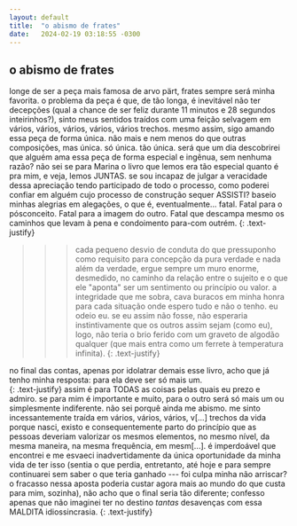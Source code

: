 ```yaml
---
layout: default
title:  "o abismo de frates"
date:   2024-02-19 03:18:55 -0300
---
```

## o abismo de frates

longe de ser a peça mais famosa de arvo pärt, frates sempre será minha favorita.
o problema da peça é que, de tão longa, é inevitável não ter decepções (qual a chance de ser feliz durante 11 minutos e 28 segundos inteirinhos?), sinto meus sentidos traídos com uma feição selvagem em vários, vários, vários, vários, vários trechos.
mesmo assim, sigo amando essa peça de forma única.
não mais e nem menos do que outras composições, mas única. só única. tão única.
será que um dia descobrirei que alguém ama essa peça de forma especial e ingênua, sem nenhuma razão?
não sei se para Marina o livro que lemos era tão especial quanto é pra mim, e veja, lemos JUNTAS.
se sou incapaz de julgar a veracidade dessa apreciação tendo participado de todo o processo, como poderei confiar em alguém cujo processo de construção sequer ASSISTI? baseio minhas alegrias em alegações, o que é, eventualmente... fatal. Fatal para o pósconceito. Fatal para a imagem do outro. Fatal que descampa mesmo os caminhos que levam à pena e condoimento para-com outrém.
{: .text-justify}
>>> cada pequeno desvio de conduta do que pressuponho como requisito para concepção da pura verdade e nada além da verdade, ergue sempre um muro enorme, desmedido, no caminho da relação entre o sujeito e o que ele "aponta" ser um sentimento ou princípio ou valor.
a integridade que me sobra, cava buracos em minha honra para cada situação onde espero tudo e não o tenho. eu odeio eu. se eu assim não fosse, não esperaria instintivamente que os outros assim sejam (como eu), logo, não teria o brio ferido com um graveto de algodão qualquer (que mais entra como um ferrete à temperatura infinita).
{: .text-justify}

no final das contas, apenas por idolatrar demais esse livro, acho que já tenho minha resposta: para ela deve ser só mais um.  
{: .text-justify}
assim é para TODAS as coisas pelas quais eu prezo e admiro.
se para mim é importante e muito, para o outro será só mais um ou simplesmente indiferente. não sei porquê ainda me abismo. me sinto incessantemente traída em vários, vários, vários, v[...] trechos da vida porque nasci, existo e consequentemente parto do princípio que as pessoas deveriam valorizar os mesmos elementos, no mesmo nível, da mesma maneira, na mesma frequência, em mesm[...]. é imperdoável que encontrei e me esvaeci inadvertidamente da única oportunidade da minha vida de ter isso (sentia o que perdia, entretanto, até hoje e para sempre continuarei sem saber o que teria ganhado --- foi culpa minha não arriscar? o fracasso nessa aposta poderia custar agora mais ao mundo do que custa para mim, sozinha), não acho que o final seria tão diferente; confesso apenas que não imaginei ter no destino _tantas_ desavenças com essa MALDITA idiossincrasia.
{: .text-justify}